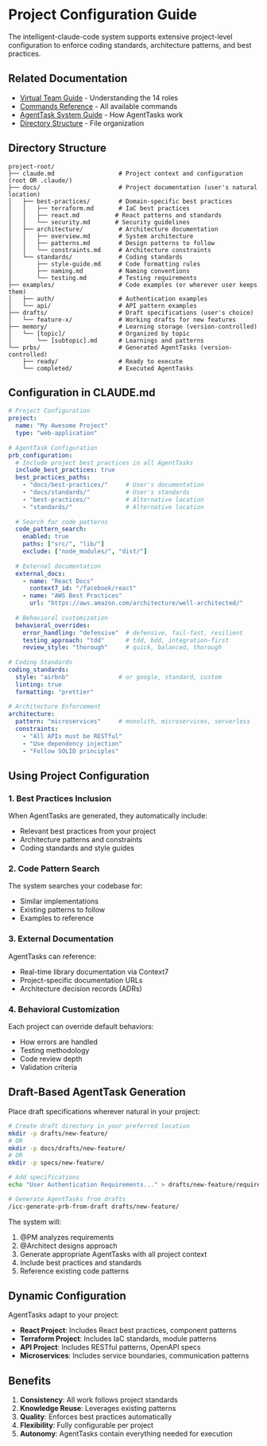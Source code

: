 # Project Configuration Guide

The intelligent-claude-code system supports extensive project-level configuration to enforce coding standards, architecture patterns, and best practices.

## Related Documentation
- [Virtual Team Guide](virtual-team-guide.md) - Understanding the 14 roles
- [Commands Reference](commands-reference.md) - All available commands
- [AgentTask System Guide](prb-system-guide.md) - How AgentTasks work
- [Directory Structure](directory-structure.md) - File organization

## Directory Structure

```
project-root/
├── claude.md                  # Project context and configuration (root OR .claude/)
├── docs/                      # Project documentation (user's natural location)
│   ├── best-practices/        # Domain-specific best practices
│   │   ├── terraform.md       # IaC best practices
│   │   ├── react.md          # React patterns and standards
│   │   └── security.md       # Security guidelines
│   ├── architecture/          # Architecture documentation
│   │   ├── overview.md        # System architecture
│   │   ├── patterns.md        # Design patterns to follow
│   │   └── constraints.md     # Architecture constraints
│   └── standards/             # Coding standards
│       ├── style-guide.md     # Code formatting rules
│       ├── naming.md          # Naming conventions
│       └── testing.md         # Testing requirements
├── examples/                  # Code examples (or wherever user keeps them)
│   ├── auth/                  # Authentication examples
│   └── api/                   # API pattern examples
├── drafts/                    # Draft specifications (user's choice)
│   └── feature-x/             # Working drafts for new features
├── memory/                    # Learning storage (version-controlled)
│   └── [topic]/               # Organized by topic
│       └── [subtopic].md      # Learnings and patterns
└── prbs/                      # Generated AgentTasks (version-controlled)
    ├── ready/                 # Ready to execute
    └── completed/             # Executed AgentTasks
```

## Configuration in CLAUDE.md

```yaml
# Project Configuration
project:
  name: "My Awesome Project"
  type: "web-application"
  
# AgentTask Configuration
prb_configuration:
  # Include project best practices in all AgentTasks
  include_best_practices: true
  best_practices_paths:
    - "docs/best-practices/"     # User's documentation
    - "docs/standards/"          # User's standards
    - "best-practices/"          # Alternative location
    - "standards/"               # Alternative location
  
  # Search for code patterns
  code_pattern_search:
    enabled: true
    paths: ["src/", "lib/"]
    exclude: ["node_modules/", "dist/"]
  
  # External documentation
  external_docs:
    - name: "React Docs"
      context7_id: "/facebook/react"
    - name: "AWS Best Practices"
      url: "https://aws.amazon.com/architecture/well-architected/"
  
  # Behavioral customization
  behavioral_overrides:
    error_handling: "defensive"  # defensive, fail-fast, resilient
    testing_approach: "tdd"      # tdd, bdd, integration-first
    review_style: "thorough"     # quick, balanced, thorough
    
# Coding Standards
coding_standards:
  style: "airbnb"              # or google, standard, custom
  linting: true
  formatting: "prettier"
  
# Architecture Enforcement
architecture:
  pattern: "microservices"     # monolith, microservices, serverless
  constraints:
    - "All APIs must be RESTful"
    - "Use dependency injection"
    - "Follow SOLID principles"
```

## Using Project Configuration

### 1. Best Practices Inclusion
When AgentTasks are generated, they automatically include:
- Relevant best practices from your project
- Architecture patterns and constraints
- Coding standards and style guides

### 2. Code Pattern Search
The system searches your codebase for:
- Similar implementations
- Existing patterns to follow
- Examples to reference

### 3. External Documentation
AgentTasks can reference:
- Real-time library documentation via Context7
- Project-specific documentation URLs
- Architecture decision records (ADRs)

### 4. Behavioral Customization
Each project can override default behaviors:
- How errors are handled
- Testing methodology
- Code review depth
- Validation criteria

## Draft-Based AgentTask Generation

Place draft specifications wherever natural in your project:

```bash
# Create draft directory in your preferred location
mkdir -p drafts/new-feature/
# OR
mkdir -p docs/drafts/new-feature/
# OR
mkdir -p specs/new-feature/

# Add specifications
echo "User Authentication Requirements..." > drafts/new-feature/requirements.md

# Generate AgentTasks from drafts
/icc-generate-prb-from-draft drafts/new-feature/
```

The system will:
1. @PM analyzes requirements
2. @Architect designs approach
3. Generate appropriate AgentTasks with all project context
4. Include best practices and standards
5. Reference existing code patterns

## Dynamic Configuration

AgentTasks adapt to your project:
- **React Project**: Includes React best practices, component patterns
- **Terraform Project**: Includes IaC standards, module patterns  
- **API Project**: Includes RESTful patterns, OpenAPI specs
- **Microservices**: Includes service boundaries, communication patterns

## Benefits

1. **Consistency**: All work follows project standards
2. **Knowledge Reuse**: Leverages existing patterns
3. **Quality**: Enforces best practices automatically
4. **Flexibility**: Fully configurable per project
5. **Autonomy**: AgentTasks contain everything needed for execution